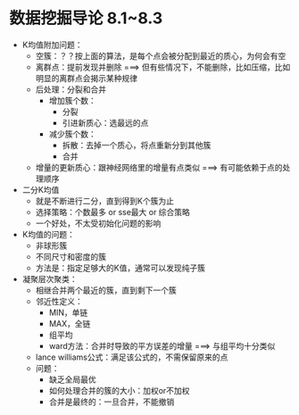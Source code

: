 # 数据挖掘导论 8.1~8.3

+ K均值附加问题：
  + 空簇：？？按上面的算法，是每个点会被分配到最近的质心，为何会有空
  + 离群点：提前发现并删除 ===> 但有些情况下，不能删除，比如压缩，比如明显的离群点会揭示某种规律
  + 后处理：分裂和合并
    + 增加簇个数：
      + 分裂
      + 引进新质心：选最远的点
    + 减少簇个数：
      + 拆散：去掉一个质心，将点重新分到其他簇
      + 合并
  + 增量的更新质心：跟神经网络里的增量有点类似 ===> 有可能依赖于点的处理顺序
+ 二分K均值
  + 就是不断进行二分，直到得到K个簇为止
  + 选择策略：个数最多 or sse最大 or 综合策略
  + 一个好处，不太受初始化问题的影响
+ K均值的问题：
  + 非球形簇
  + 不同尺寸和密度的簇
  + 方法是：指定足够大的K值，通常可以发现纯子簇
+ 凝聚层次聚类：
  + 相继合并两个最近的簇，直到剩下一个簇
  + 邻近性定义：
    + MIN，单链
    + MAX，全链
    + 组平均
    + ward方法：合并时导致的平方误差的增量 ===> 与组平均十分类似
  + lance williams公式：满足该公式的，不需保留原来的点
  + 问题：
    + 缺乏全局最优
    + 如何处理合并的簇的大小：加权or不加权
    + 合并是最终的：一旦合并，不能撤销
  
